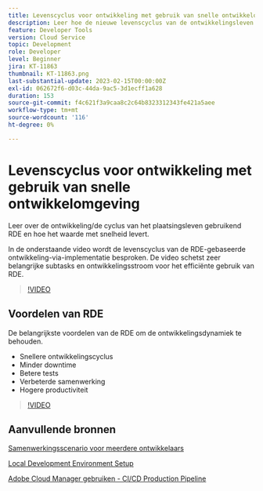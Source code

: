```yaml
---
title: Levenscyclus voor ontwikkeling met gebruik van snelle ontwikkelomgeving
description: Leer hoe de nieuwe levenscyclus van de ontwikkelingsleven als het gebruiken van de Snelle Milieu van de Ontwikkeling en belangrijkste voordelen van RDE kijkt.
feature: Developer Tools
version: Cloud Service
topic: Development
role: Developer
level: Beginner
jira: KT-11863
thumbnail: KT-11863.png
last-substantial-update: 2023-02-15T00:00:00Z
exl-id: 062672f6-d03c-44da-9ac5-3d1ecff1a628
duration: 153
source-git-commit: f4c621f3a9caa8c2c64b8323312343fe421a5aee
workflow-type: tm+mt
source-wordcount: '116'
ht-degree: 0%

---
```


# Levenscyclus voor ontwikkeling met gebruik van snelle ontwikkelomgeving

Leer over de ontwikkeling/de cyclus van het plaatsingsleven gebruikend RDE en hoe het waarde met snelheid levert.

In de onderstaande video wordt de levenscyclus van de RDE-gebaseerde ontwikkeling-via-implementatie besproken. De video schetst zeer belangrijke subtasks en ontwikkelingsstroom voor het efficiënte gebruik van RDE.

>[!VIDEO](https://video.tv.adobe.com/v/3415492?quality=12&learn=on)


## Voordelen van RDE

De belangrijkste voordelen van de RDE om de ontwikkelingsdynamiek te behouden.

- Snellere ontwikkelingscyclus
- Minder downtime
- Betere tests
- Verbeterde samenwerking
- Hogere productiviteit

>[!VIDEO](https://video.tv.adobe.com/v/3415493?quality=12&learn=on)

## Aanvullende bronnen

[Samenwerkingsscenario voor meerdere ontwikkelaars](https://experienceleague.adobe.com/docs/experience-manager-cloud-service/content/implementing/developing/rapid-development-environments.html#multiple-developers-collaborating-on-the-same-rde)

[Local Development Environment Setup](https://experienceleague.adobe.com/docs/experience-manager-learn/cloud-service/local-development-environment-set-up/overview.html)

[Adobe Cloud Manager gebruiken - CI/CD Production Pipeline](https://experienceleague.adobe.com/docs/experience-manager-learn/cloud-service/cloud-manager/cicd-production-pipeline.html)
